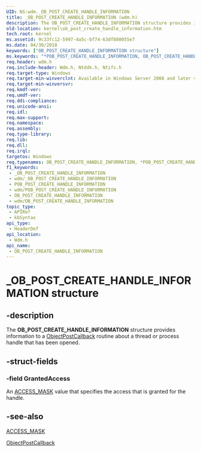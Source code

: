 ```yaml
---
UID: NS:wdm._OB_POST_CREATE_HANDLE_INFORMATION
title: _OB_POST_CREATE_HANDLE_INFORMATION (wdm.h)
description: The OB_POST_CREATE_HANDLE_INFORMATION structure provides information to a ObjectPostCallback routine about a thread or process handle that has been opened.
old-location: kernel\ob_post_create_handle_information.htm
tech.root: kernel
ms.assetid: 9c33fc12-5997-4a5c-bf74-63df880055e7
ms.date: 04/30/2018
keywords: ["OB_POST_CREATE_HANDLE_INFORMATION structure"]
ms.keywords: "*POB_POST_CREATE_HANDLE_INFORMATION, OB_POST_CREATE_HANDLE_INFORMATION, OB_POST_CREATE_HANDLE_INFORMATION structure [Kernel-Mode Driver Architecture], POB_POST_CREATE_HANDLE_INFORMATION, POB_POST_CREATE_HANDLE_INFORMATION structure pointer [Kernel-Mode Driver Architecture], _OB_POST_CREATE_HANDLE_INFORMATION, kernel.ob_post_create_handle_information, kstruct_c_465a5f93-d5e9-4640-b4ae-7fa17d2f9493.xml, wdm/OB_POST_CREATE_HANDLE_INFORMATION, wdm/POB_POST_CREATE_HANDLE_INFORMATION"
req.header: wdm.h
req.include-header: Wdm.h, Ntddk.h, Ntifs.h
req.target-type: Windows
req.target-min-winverclnt: Available in Windows Server 2008 and later versions of the Windows operating system.
req.target-min-winversvr: 
req.kmdf-ver: 
req.umdf-ver: 
req.ddi-compliance: 
req.unicode-ansi: 
req.idl: 
req.max-support: 
req.namespace: 
req.assembly: 
req.type-library: 
req.lib: 
req.dll: 
req.irql: 
targetos: Windows
req.typenames: OB_POST_CREATE_HANDLE_INFORMATION, *POB_POST_CREATE_HANDLE_INFORMATION
f1_keywords:
 - _OB_POST_CREATE_HANDLE_INFORMATION
 - wdm/_OB_POST_CREATE_HANDLE_INFORMATION
 - POB_POST_CREATE_HANDLE_INFORMATION
 - wdm/POB_POST_CREATE_HANDLE_INFORMATION
 - OB_POST_CREATE_HANDLE_INFORMATION
 - wdm/OB_POST_CREATE_HANDLE_INFORMATION
topic_type:
 - APIRef
 - kbSyntax
api_type:
 - HeaderDef
api_location:
 - Wdm.h
api_name:
 - OB_POST_CREATE_HANDLE_INFORMATION
---
```


# _OB_POST_CREATE_HANDLE_INFORMATION structure


## -description

The <b>OB_POST_CREATE_HANDLE_INFORMATION</b> structure provides information  to a <a href="/windows-hardware/drivers/ddi/wdm/nc-wdm-pob_post_operation_callback">ObjectPostCallback</a> routine about a thread or process handle that has been opened.

## -struct-fields

### -field GrantedAccess

An <a href="/windows-hardware/drivers/kernel/access-mask">ACCESS_MASK</a> value that specifies the access that is granted for the handle.

## -see-also

<a href="/windows-hardware/drivers/kernel/access-mask">ACCESS_MASK</a>



<a href="/windows-hardware/drivers/ddi/wdm/nc-wdm-pob_post_operation_callback">ObjectPostCallback</a>